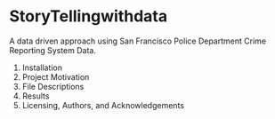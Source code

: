 # StoryTellingwithdata
A data driven approach using San Francisco Police Department Crime Reporting System Data.

1. Installation
2. Project Motivation
2. File Descriptions
4. Results
5. Licensing, Authors, and Acknowledgements
